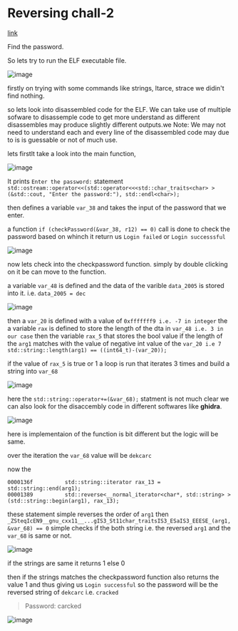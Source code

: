 # Reversing chall-2

[link](https://github.com/nikunjagarwal17/CSOC-IITBHU/blob/main/CSOC-Week4.1/challs/chall_2)

Find the password.

So lets try to run the ELF executable file.

![image](https://github.com/nikunjagarwal17/CSOC-IITBHU/assets/144536875/097020a5-74bb-4c6f-85b9-d019e5bf746b)

firstly on trying with some commands like strings, ltarce, strace we didin't find nothing.

so lets look into disassembled code for the ELF. We can take use of multiple sofware to disassemple code to get more understand as different disassembles may produce slightly different outputs.we 
Note: We may not need to understand each and every line of the disassembled code may due to is is guessable or not of much use.


lets firstlt take a look into the main function, 

![image](https://github.com/nikunjagarwal17/CSOC-IITBHU/assets/144536875/f972ee92-c3e9-47cb-93f5-edce99ec77d0)

It prints ```Enter the password:``` statement ```std::ostream::operator<<(std::operator<<<std::char_traits<char> >(&std::cout, "Enter the password:"), std::endl<char>);```

then defines a variable ```var_38``` and takes the input of the password that we enter.

a function ```if (checkPassword(&var_38, r12) == 0)``` call is done to check the password based on whinch it return us ```Login failed``` or ```Login successsful``` 



![image](https://github.com/nikunjagarwal17/CSOC-IITBHU/assets/144536875/0ff14da8-fc88-44ff-8765-06a4bb65740a)

now lets check into the checkpassword function. simply by double clicking on it be can move to the function.

a variable ```var_48``` is defined and the data of the varible ```data_2005``` is stored into it. i.e. ```data_2005 = dec```

![image](https://github.com/nikunjagarwal17/CSOC-IITBHU/assets/144536875/bcad882d-222d-418e-a6b4-e5e2db2b8743)

then a ```var_20``` is defined   with a value of ```0xfffffff9 i.e. -7 in integer``` the a variable ```rax``` is defined to store the length of the dta in ```var_48 i.e. 3 in our case``` then the variable ```rax_5``` that stores the bool value if the length of the ```arg1``` matches with the value of negative int value of the ```var_20 i.e 7``` ```std::string::length(arg1) == ((int64_t)-(var_20));``` 

if the value of ```rax_5``` is true or 1 a loop is run that iterates 3 times and build a string into ```var_68```

![image](https://github.com/nikunjagarwal17/CSOC-IITBHU/assets/144536875/3dc5ff14-fb4f-4b2c-85bc-645440104477)

here the ```std::string::operator+=(&var_68);``` statment is not much clear we can also look for the disaccembly code in different softwares like **ghidra**.

![image](https://github.com/nikunjagarwal17/CSOC-IITBHU/assets/144536875/2207cdc7-b2d6-4bc8-9c34-b0b562e4db25)

here is implementaion of the function is bit different but the logic will be same.

over the iteration the ```var_68``` value will be ```dekcarc``` 

now the 
```
0000136f          std::string::iterator rax_13 = std::string::end(arg1);
00001389          std::reverse<__normal_iterator<char*, std::string> >(std::string::begin(arg1), rax_13);
```
these statement simple reverses the order of ```arg1```
then ```_ZSteqIcEN9__gnu_cxx11__...gIS3_St11char_traitsIS3_ESaIS3_EEESE_(arg1, &var_68) == 0``` simple checks if the both string i.e. the reversed ```arg1``` and the ```var_68``` is same or not.

![image](https://github.com/nikunjagarwal17/CSOC-IITBHU/assets/144536875/6d7093f0-6776-40f2-b0bf-c96cd316a836)

if the strings are same it returns 1 else 0

then if the strings matches the checkpassword function also returns the value 1 and thus giving us ```Login successful```
so the password will be the reversed string of ```dekcarc``` i.e. ```cracked```

> Password: carcked

![image](https://github.com/nikunjagarwal17/CSOC-IITBHU/assets/144536875/5d438f59-bbec-412f-9cf2-e40d90d9586b)
























